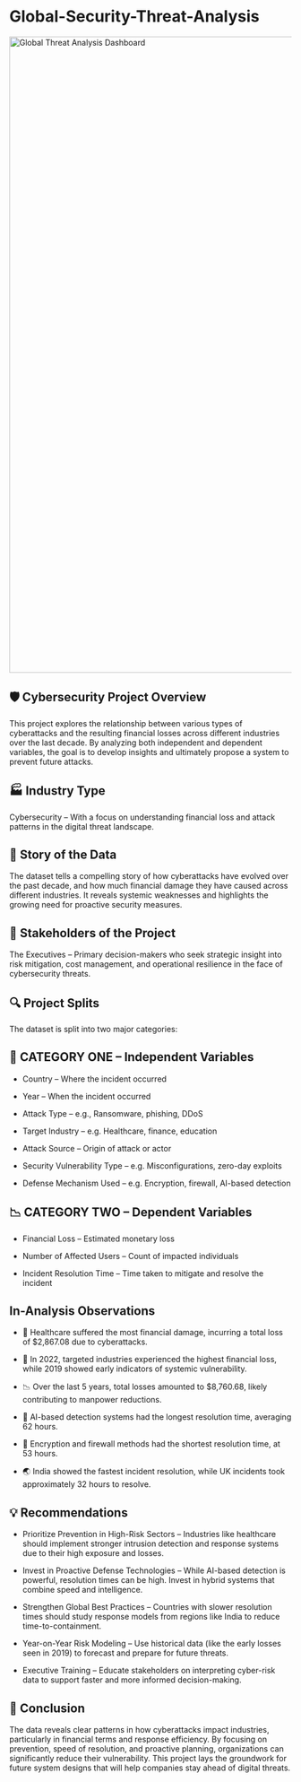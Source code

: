 # Global-Security-Threat-Analysis

<img width="1135" alt="Global Threat Analysis Dashboard" src="https://github.com/user-attachments/assets/42fbf523-1721-4c31-88c4-38aa68bb5d48" />

🛡️ Cybersecurity Project Overview
-
This project explores the relationship between various types of cyberattacks and the resulting financial losses across different industries over the last decade. By analyzing both independent and dependent variables, the goal is to develop insights and ultimately propose a system to prevent future attacks.

🏭 Industry Type
-
Cybersecurity – With a focus on understanding financial loss and attack patterns in the digital threat landscape.

📖 Story of the Data
-
The dataset tells a compelling story of how cyberattacks have evolved over the past decade, and how much financial damage they have caused across different industries. It reveals systemic weaknesses and highlights the growing need for proactive security measures.

👥 Stakeholders of the Project
-
The Executives – Primary decision-makers who seek strategic insight into risk mitigation, cost management, and operational resilience in the face of cybersecurity threats.

🔍 Project Splits
-
The dataset is split into two major categories:

🧩 CATEGORY ONE – Independent Variables
-
- Country – Where the incident occurred

- Year – When the incident occurred

- Attack Type – e.g., Ransomware, phishing, DDoS

- Target Industry – e.g. Healthcare, finance, education

- Attack Source – Origin of attack or actor

- Security Vulnerability Type – e.g. Misconfigurations, zero-day exploits

- Defense Mechanism Used – e.g. Encryption, firewall, AI-based detection

📉 CATEGORY TWO – Dependent Variables
-
- Financial Loss – Estimated monetary loss

- Number of Affected Users – Count of impacted individuals

- Incident Resolution Time – Time taken to mitigate and resolve the incident

 In-Analysis Observations
 -
- 🏥 Healthcare suffered the most financial damage, incurring a total loss of $2,867.08 due to cyberattacks.

- 📅 In 2022, targeted industries experienced the highest financial loss, while 2019 showed early indicators of systemic vulnerability.

- 📉 Over the last 5 years, total losses amounted to $8,760.68, likely contributing to manpower reductions.

- 🤖 AI-based detection systems had the longest resolution time, averaging 62 hours.

- 🔐 Encryption and firewall methods had the shortest resolution time, at 53 hours.

- 🌏 India showed the fastest incident resolution, while UK incidents took approximately 32 hours to resolve.

💡 Recommendations
-
- Prioritize Prevention in High-Risk Sectors – Industries like healthcare should implement stronger intrusion detection and response systems due to their high exposure and losses.

- Invest in Proactive Defense Technologies – While AI-based detection is powerful, resolution times can be high. Invest in hybrid systems that combine speed and intelligence.

- Strengthen Global Best Practices – Countries with slower resolution times should study response models from regions like India to reduce time-to-containment.

- Year-on-Year Risk Modeling – Use historical data (like the early losses seen in 2019) to forecast and prepare for future threats.

- Executive Training – Educate stakeholders on interpreting cyber-risk data to support faster and more informed decision-making.

🧾 Conclusion
-
The data reveals clear patterns in how cyberattacks impact industries, particularly in financial terms and response efficiency. By focusing on prevention, speed of resolution, and proactive planning, organizations can significantly reduce their vulnerability. This project lays the groundwork for future system designs that will help companies stay ahead of digital threats.






